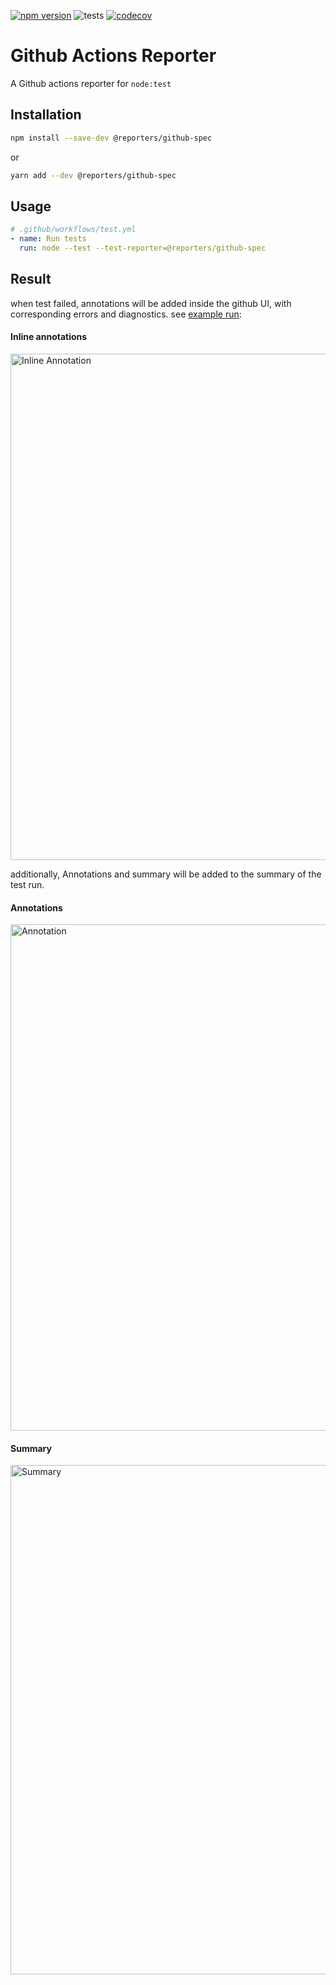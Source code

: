 [![npm version](https://img.shields.io/npm/v/@reporters/github-spec)](https://www.npmjs.com/package/@reporters/github-spec) ![tests](https://github.com/MoLow/reporters/actions/workflows/test.yaml/badge.svg?branch=main) [![codecov](https://codecov.io/gh/MoLow/reporters/branch/main/graph/badge.svg?token=0LFVC8SCQV)](https://codecov.io/gh/MoLow/reporters)

# Github Actions Reporter
A Github actions reporter for `node:test`
 
## Installation

```bash
npm install --save-dev @reporters/github-spec
```
or
```bash
yarn add --dev @reporters/github-spec
```

## Usage

```yaml
# .github/workflows/test.yml
- name: Run tests
  run: node --test --test-reporter=@reporters/github-spec
```

## Result

when test failed, annotations will be added inside the github UI, with corresponding errors and diagnostics.
see [example run](https://github.com/MoLow/reporters/actions/runs/5607828636):

#### Inline annotations

<img width="810" alt="Inline Annotation" src="https://user-images.githubusercontent.com/8221854/254798653-0c06278e-696b-42eb-8275-364b7eb3133b.png">

additionally, Annotations and summary will be added to the summary of the test run.

#### Annotations

<img width="810" alt="Annotation" src="https://user-images.githubusercontent.com/8221854/254798495-38c2a8ea-c9e0-4e87-a13e-677826b72192.png">

#### Summary
<img width="815" alt="Summary" src="https://github.com/MoLow/reporters/assets/8221854/8934f5bb-3342-430c-9ae0-3c608a40c9f0">

